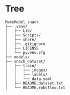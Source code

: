 <!-- # snack_dataset url 
# https://universe.roboflow.com/korea-nazarene-university/-d9kpq/dataset/3

# /home/paper/workspace/MartAGVrobot_Martkeeper/agvenv/bin/python3.9 -m pip install --upgrade pip

# requirements 설치 명령어
# pip install -r requirements.txt

# 파이썬 3.9로 가상환경 생성
# /usr/local/bin/python3.9 -m venv agvenv

# liblzma-dev 설치
<!-- sudo apt update -->
<!-- sudo apt install liblzma-dev -->

<!-- find ~ -type d -name "Python-3.9*" 로 경로 확인 후 이동, 재빌드

make clean
./configure --enable-optimizations
make -j$(nproc)
sudo make altinstall -->



<!-- # bz2 설치
sudo apt update
sudo apt install libbz2-dev

# cd ~/Python-3.9.2 이동
# 빌드 --> 

<!-- make clean
./configure --enable-optimizations
make -j$(nproc)
sudo make altinstall -->

<!-- /usr/local/bin/python3.9 -c "import bz2; print('✅ bz2 정상 작동')" -->

<!-- cd ~/workspace/MartAGVrobot_Martkeeper
rm -rf agvenv
/usr/local/bin/python3.9 -m venv agvenv
source agvenv/bin/activate
python -c "import bz2; print('✅ 가상환경에서 bz2 정상 작동')" -->


<!-- # pip upgade 
# python -m pip install --upgrade pip

# MariDB 실행 / 허용
# sudo systemctl start mariadb.service
# sudo systemctl enable mariadb.service -->


# Tree

```
MakeModel_snack
├── .venv/
│   ├── Lib/
│   ├── Scripts/
│   ├── share/
│   ├── .gitignore
│   ├── LICENSE
│   └── pyvenv.cfg
├── models/
├── snack_dataset/
│   ├── train/
│   │   ├── images/
│   │   ├── labels/
│   │   └── data.yaml
│   ├── README.dataset.txt
│   └── README.roboflow.txt
```
